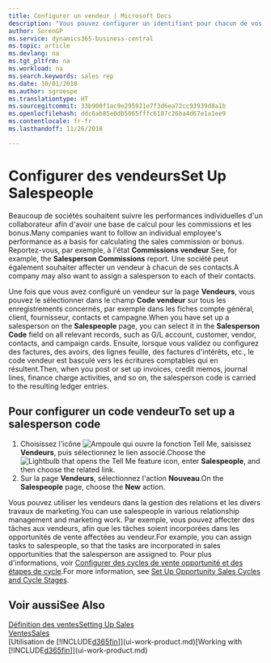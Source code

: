 ```yaml
---
title: Configurer un vendeur | Microsoft Docs
description: "Vous pouvez configurer un identifiant pour chacun de vos vendeurs, afin de pouvoir suivre les performances de la personne ou affecter un vendeur à un contact."
author: SorenGP
ms.service: dynamics365-business-central
ms.topic: article
ms.devlang: na
ms.tgt_pltfrm: na
ms.workload: na
ms.search.keywords: sales rep
ms.date: 10/01/2018
ms.author: sgroespe
ms.translationtype: HT
ms.sourcegitcommit: 33b900f1ac9e295921e7f3d6ea72cc93939d8a1b
ms.openlocfilehash: ddc6ab85e0db5065fffc6187c26ba4d67e1a1ee9
ms.contentlocale: fr-fr
ms.lasthandoff: 11/26/2018

---
```

# <a name="set-up-salespeople"></a><span data-ttu-id="69b0b-103">Configurer des vendeurs</span><span class="sxs-lookup"><span data-stu-id="69b0b-103">Set Up Salespeople</span></span>
<span data-ttu-id="69b0b-104">Beaucoup de sociétés souhaitent suivre les performances individuelles d'un collaborateur afin d'avoir une base de calcul pour les commissions et les bonus.</span><span class="sxs-lookup"><span data-stu-id="69b0b-104">Many companies want to follow an individual employee's performance as a basis for calculating the sales commission or bonus.</span></span> <span data-ttu-id="69b0b-105">Reportez-vous, par exemple, à l'état **Commissions vendeur**.</span><span class="sxs-lookup"><span data-stu-id="69b0b-105">See, for example, the **Salesperson Commissions** report.</span></span> <span data-ttu-id="69b0b-106">Une société peut également souhaiter affecter un vendeur à chacun de ses contacts.</span><span class="sxs-lookup"><span data-stu-id="69b0b-106">A company may also want to assign a salesperson to each of their contacts.</span></span>

<span data-ttu-id="69b0b-107">Une fois que vous avez configuré un vendeur sur la page **Vendeurs**, vous pouvez le sélectionner dans le champ **Code vendeur** sur tous les enregistrements concernés, par exemple dans les fiches compte général, client, fournisseur, contacts et campagne.</span><span class="sxs-lookup"><span data-stu-id="69b0b-107">When you have set up a salesperson on the **Salespeople** page, you can select it in the **Salesperson Code** field on all relevant records, such as G/L account, customer, vendor, contacts, and campaign cards.</span></span> <span data-ttu-id="69b0b-108">Ensuite, lorsque vous validez ou configurez des factures, des avoirs, des lignes feuille, des factures d'intérêts, etc., le code vendeur est basculé vers les écritures comptables qui en résultent.</span><span class="sxs-lookup"><span data-stu-id="69b0b-108">Then, when you post or set up invoices, credit memos, journal lines, finance charge activities, and so on, the salesperson code is carried to the resulting ledger entries.</span></span>

## <a name="to-set-up-a-salesperson-code"></a><span data-ttu-id="69b0b-109">Pour configurer un code vendeur</span><span class="sxs-lookup"><span data-stu-id="69b0b-109">To set up a salesperson code</span></span>
1. <span data-ttu-id="69b0b-110">Choisissez l'icône ![Ampoule qui ouvre la fonction Tell Me](media/ui-search/search_small.png "Dites-moi ce que vous voulez faire"), saisissez **Vendeurs**, puis sélectionnez le lien associé.</span><span class="sxs-lookup"><span data-stu-id="69b0b-110">Choose the ![Lightbulb that opens the Tell Me feature](media/ui-search/search_small.png "Tell me what you want to do") icon, enter **Salespeople**, and then choose the related link.</span></span>
2. <span data-ttu-id="69b0b-111">Sur la page **Vendeurs**, sélectionnez l'action **Nouveau**.</span><span class="sxs-lookup"><span data-stu-id="69b0b-111">On the **Salespeople** page, choose the **New** action.</span></span>

<span data-ttu-id="69b0b-112">Vous pouvez utiliser les vendeurs dans la gestion des relations et les divers travaux de marketing.</span><span class="sxs-lookup"><span data-stu-id="69b0b-112">You can use salespeople in various relationship management and marketing work.</span></span> <span data-ttu-id="69b0b-113">Par exemple, vous pouvez affecter des tâches aux vendeurs, afin que les tâches soient incorporées dans les opportunités de vente affectées au vendeur.</span><span class="sxs-lookup"><span data-stu-id="69b0b-113">For example, you can assign tasks to salespeople, so that the tasks are incorporated in sales opportunities that the salesperson are assigned to.</span></span> <span data-ttu-id="69b0b-114">Pour plus d'informations, voir [Configurer des cycles de vente opportunité et des étapes de cycle](marketing-how-setup-opportunity-sales-cycles-stages.md).</span><span class="sxs-lookup"><span data-stu-id="69b0b-114">For more information, see [Set Up Opportunity Sales Cycles and Cycle Stages](marketing-how-setup-opportunity-sales-cycles-stages.md).</span></span>

## <a name="see-also"></a><span data-ttu-id="69b0b-115">Voir aussi</span><span class="sxs-lookup"><span data-stu-id="69b0b-115">See Also</span></span>
[<span data-ttu-id="69b0b-116">Définition des ventes</span><span class="sxs-lookup"><span data-stu-id="69b0b-116">Setting Up Sales</span></span>](sales-setup-sales.md)  
[<span data-ttu-id="69b0b-117">Ventes</span><span class="sxs-lookup"><span data-stu-id="69b0b-117">Sales</span></span>](sales-manage-sales.md)  
<span data-ttu-id="69b0b-118">[Utilisation de [!INCLUDE[d365fin](includes/d365fin_md.md)]](ui-work-product.md)</span><span class="sxs-lookup"><span data-stu-id="69b0b-118">[Working with [!INCLUDE[d365fin](includes/d365fin_md.md)]](ui-work-product.md)</span></span>  

